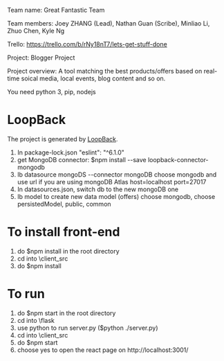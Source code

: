 Team name: Great Fantastic Team

Team members: Joey ZHANG (Lead), Nathan Guan (Scribe), Minliao Li, Zhuo Chen, Kyle Ng

Trello: https://trello.com/b/rNy18nT7/lets-get-stuff-done

Project: Blogger Project

Project overview: A tool matching the best products/offers based on real-time soical media, local events, blog content and so on.




You need python 3, pip, nodejs

# LoopBack 

The project is generated by [LoopBack](http://loopback.io).
1. In package-lock.json "eslint": "^6.1.0"
2. get MongoDB connector:
    $npm install --save loopback-connector-mongodb
3. lb datasource mongoDS --connector mongoDB
    choose mongodb and use url if you are using mongoDB Atlas
    host=localhost
    port=27017
4. In datasources.json, switch db to the new mongoDB one
5. lb model to create new data model (offers)
    choose mongodb, choose persistedModel, public, common



# To install front-end
1. do $npm install in the root directory
2. cd into \client_src
3. do $npm install


# To run
1. do $npm start in the root directory
2. cd into \flask
3. use python to run server.py  ($python ./server.py)
4. cd into \client_src
5. do $npm start
6. choose yes to open the react page on http://localhost:3001/
